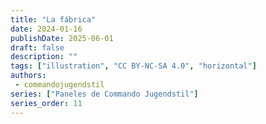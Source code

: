 ```yaml
---
title: "La fábrica"
date: 2024-01-16
publishDate: 2025-06-01
draft: false
description: ""
tags: ["illustration", "CC BY-NC-SA 4.0", "horizontal"]
authors:
 - commandojugendstil
series: ["Paneles de Commando Jugendstil"]
series_order: 11
---
```

